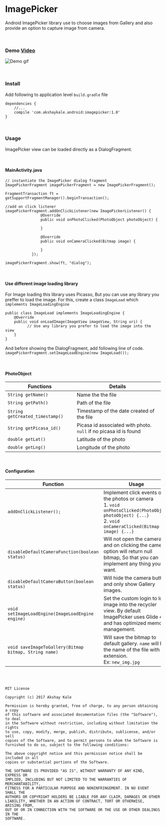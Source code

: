 # ImagePicker

Android ImagePicker library use to choose images from Gallery and also provide an option to capture image from camera.

<br>

### Demo [Video](https://youtu.be/ip0RlWPMN4k) 
![](https://raw.githubusercontent.com/akshaykale/ImagePicker/master/media/demo_gif.gif "Demo gif")


<br>

### Install

Add following to application level ```build.gradle``` file<br>
```
dependencies {
    //...
    compile 'com.akshaykale.android:imagepicker:1.0'
}
```
<br>

### Usage

ImagePicker view can be loaded directly as a DialogFragment.

<br>

#### MainActivity.java

```
// instantiate the ImagePicker dialog fragment
ImagePickerFragment imagePickerFragment = new ImagePickerFragment();

FragmentTransaction ft = getSupportFragmentManager().beginTransaction();

//add on click lictener
imagePickerFragment.addOnClickListener(new ImagePickerListener() {
                @Override
                public void onPhotoClicked(PhotoObject photoObject) {
                    
                }

                @Override
                public void onCameraClicked(Bitmap image) {

                }
            });

imagePickerFragment.show(ft, "dialog");

```
<br>

#### Use different image loading library

For Image loading this library uses Picasso, But you can use any library you preffer to load the image.
For this, create a class ```ImageLoad``` which  ```implements ImageLoadingEngine``` 
```
public class ImageLoad implements ImageLoadingEngine {
    @Override
    public void onLoadImage(ImageView imageView, String uri) {
          // Use any library you prefer to load the image into the view
    }
}
```
And before showing the DialogFragment, add following line of code.<br>
```imagePickerFragment.setImageLoadEngine(new ImageLoad());```

<br>

#### PhotoObject

| Functions | Details |
|---|---|
|```String getName()``` | Name the the file |
|```String getPath()``` | Path of the file |
|```String getCreated_timestamp()``` | Timestamp of the date created of the file |
|```String getPicasa_id()```| Picasa id associated with photo. ```null``` if no picasa id is found|
|```double getLat()``` | Latitude of the photo |
|```double getLng()``` | Longitude of the photo |

<br>

#### Configuration

| Function | Usage |
|---|---|
|```addOnClickListener();```| Implement click events on the photos or camera <br>1. ```void onPhotoClicked(PhotoObject photoObject) {...}``` <br>2. ```void onCameraClicked(Bitmap image) {...}```|
|```disableDefaultCameraFunction(boolean status)```| Will not open the camera and on clicking the camera option will return null bitmap, So that you can implement any thing you want.|
|```disableDefaultCameraButton(boolean status)```| Will hide the camera button and only show Gallery images.|
|```void setImageLoadEngine(ImageLoadEngine engine)```| Set the custom login to load image into the recycler view. By default ImagePicker uses Glide 4.x, and has optimized memory management.|
|```void saveImageToGallery(Bitmap bitmap, String name)```| Will save the bitmap to default gallery. ```name``` will be the name of the file with extension.<br>Ex: ```new_img.jpg```|



<br>
<br>

```
MIT License

Copyright (c) 2017 Akshay Kale

Permission is hereby granted, free of charge, to any person obtaining a copy
of this software and associated documentation files (the "Software"), to deal
in the Software without restriction, including without limitation the rights
to use, copy, modify, merge, publish, distribute, sublicense, and/or sell
copies of the Software, and to permit persons to whom the Software is
furnished to do so, subject to the following conditions:

The above copyright notice and this permission notice shall be included in all
copies or substantial portions of the Software.

THE SOFTWARE IS PROVIDED "AS IS", WITHOUT WARRANTY OF ANY KIND, EXPRESS OR
IMPLIED, INCLUDING BUT NOT LIMITED TO THE WARRANTIES OF MERCHANTABILITY,
FITNESS FOR A PARTICULAR PURPOSE AND NONINFRINGEMENT. IN NO EVENT SHALL THE
AUTHORS OR COPYRIGHT HOLDERS BE LIABLE FOR ANY CLAIM, DAMAGES OR OTHER
LIABILITY, WHETHER IN AN ACTION OF CONTRACT, TORT OR OTHERWISE, ARISING FROM,
OUT OF OR IN CONNECTION WITH THE SOFTWARE OR THE USE OR OTHER DEALINGS IN THE
SOFTWARE.
```
